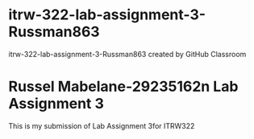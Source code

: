 # itrw-322-lab-assignment-3-Russman863
itrw-322-lab-assignment-3-Russman863 created by GitHub Classroom

# Russel Mabelane-29235162n Lab Assignment 3
This is my submission of Lab Assignment 3for ITRW322
